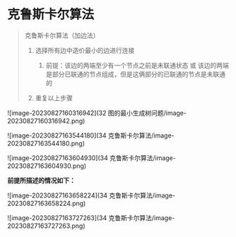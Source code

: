 # 克鲁斯卡尔算法

> 克鲁斯卡尔算法（加边法）
>
> 1. 选择所有边中造价最小的边进行连接
>
>    1. 前提：该边的两端至少有一个节点之前是未联通状态 或 该边的两端是部分已联通的节点组成，但是这俩部分的已联通的节点是未联通的
> 2. 重复以上步骤

![image-20230827160316942](32 图的最小生成树问题/image-20230827160316942.png)

![image-20230827163544180](34 克鲁斯卡尔算法/image-20230827163544180.png)

![image-20230827163604930](34 克鲁斯卡尔算法/image-20230827163604930.png)

**前提所描述的情况如下：**

![image-20230827163658224](34 克鲁斯卡尔算法/image-20230827163658224.png)

![image-20230827163727263](34 克鲁斯卡尔算法/image-20230827163727263.png)
